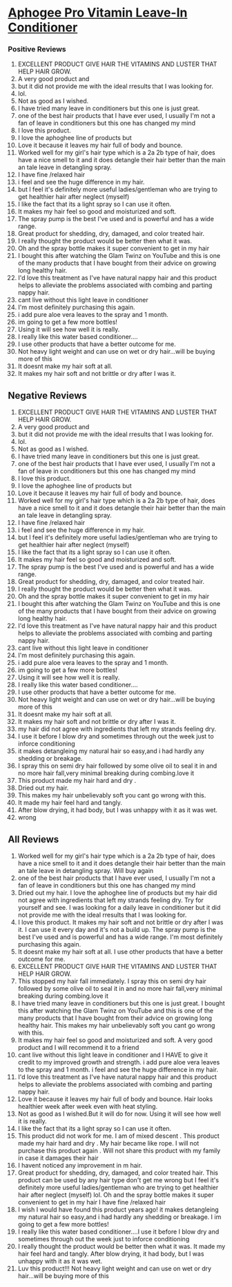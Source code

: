 # [Aphogee Pro Vitamin Leave-In Conditioner](https://products.checkmycream.com/products/Aphogee-Pro-Vitamin-Leave-In-Conditioner.html)

### Positive Reviews

<ol>
      <li>EXCELLENT PRODUCT GIVE HAIR THE VITAMINS AND LUSTER THAT HELP HAIR GROW.</li>
      <li>A very good product and</li>
      <li>but it did not provide me with the ideal rresults that I was looking for.</li>
      <li>lol.</li>
      <li>Not as good as I wished.</li>
      <li>I have tried many leave in conditioners but this one is just great.</li>
      <li>one of the best hair products that I have ever used, I usually I&#x27;m not a fan of leave in conditioners but this one has changed my mind</li>
      <li>I love this product.</li>
      <li>I love the aphoghee line of products but</li>
      <li>Love it because it leaves my hair full of body and bounce.</li>
      <li>Worked well for my girl&#x27;s hair type which is a 2a 2b type of hair, does have a nice smell to it and it does detangle their hair better than the main an tale leave in detangling spray.</li>
      <li>I have fine /relaxed hair</li>
      <li>i feel and see the huge difference in my hair.</li>
      <li>but I feel it&#x27;s definitely more useful ladies/gentleman who are trying to get healthier hair after neglect  (myself)  </li>
      <li>I like the fact that its a light spray so I can use it often.</li>
      <li>It makes my hair feel so good and moisturized and soft.</li>
      <li>The spray pump is the best I&#x27;ve used and is powerful and has a wide range.</li>
      <li>Great  product  for shedding, dry, damaged, and color treated hair.  </li>
      <li>I really thought the product would be better then what it was.</li>
      <li>Oh and the spray bottle makes it super convenient to get in my  hair</li>
      <li>I bought this after watching the Glam Twinz on YouTube and this is one of the many products that I have bought from their advice on growing long healthy hair.</li>
      <li>I&#x27;d love this treatment as I&#x27;ve have natural nappy hair and this product helps to alleviate the problems associated with combing and parting nappy hair.</li>
      <li>cant live without this light leave in conditioner</li>
      <li>I&#x27;m most definitely purchasing this again.</li>
      <li>i add pure aloe vera leaves to the spray and 1 month.</li>
      <li>im going to get a few more bottles!</li>
      <li>Using it will see how well it is really.</li>
      <li>I really like this water based conditioner....</li>
      <li>I use other products that have a better outcome for me.</li>
      <li>Not heavy light weight and can use on wet or dry hair...will be buying more of this</li>
      <li>It doesnt make my hair soft at all.</li>
      <li>It makes my hair soft and not brittle or dry after I was it.</li>
</ol>


<h2>Negative Reviews</h2>
<ol>
<li> EXCELLENT PRODUCT GIVE HAIR THE VITAMINS AND LUSTER THAT HELP HAIR GROW.</li>
<li> A very good product and</li>
<li> but it did not provide me with the ideal rresults that I was looking for.</li>
<li> lol.</li>
<li> Not as good as I wished.</li>
<li> I have tried many leave in conditioners but this one is just great.</li>
<li> one of the best hair products that I have ever used, I usually I&#x27;m not a fan of leave in conditioners but this one has changed my mind</li>
<li> I love this product.</li>
<li> I love the aphoghee line of products but</li>
<li> Love it because it leaves my hair full of body and bounce.</li>
<li> Worked well for my girl&#x27;s hair type which is a 2a 2b type of hair, does have a nice smell to it and it does detangle their hair better than the main an tale leave in detangling spray.</li>
<li> I have fine /relaxed hair</li>
<li> i feel and see the huge difference in my hair.</li>
<li> but I feel it&#x27;s definitely more useful ladies/gentleman who are trying to get healthier hair after neglect  (myself)  </li>
<li> I like the fact that its a light spray so I can use it often.</li>
<li> It makes my hair feel so good and moisturized and soft.</li>
<li> The spray pump is the best I&#x27;ve used and is powerful and has a wide range.</li>
<li> Great  product  for shedding, dry, damaged, and color treated hair.  </li>
<li> I really thought the product would be better then what it was.</li>
<li> Oh and the spray bottle makes it super convenient to get in my  hair</li>
<li> I bought this after watching the Glam Twinz on YouTube and this is one of the many products that I have bought from their advice on growing long healthy hair.</li>
<li> I&#x27;d love this treatment as I&#x27;ve have natural nappy hair and this product helps to alleviate the problems associated with combing and parting nappy hair.</li>
<li> cant live without this light leave in conditioner</li>
<li> I&#x27;m most definitely purchasing this again.</li>
<li> i add pure aloe vera leaves to the spray and 1 month.</li>
<li> im going to get a few more bottles!</li>
<li> Using it will see how well it is really.</li>
<li> I really like this water based conditioner....</li>
<li> I use other products that have a better outcome for me.</li>
<li> Not heavy light weight and can use on wet or dry hair...will be buying more of this</li>
<li> It doesnt make my hair soft at all.</li>
<li> It makes my hair soft and not brittle or dry after I was it.</li>
<li> my hair did not agree with ingredients that left my strands feeling dry.  </li>
<li> I use it before I blow dry and sometimes through out the week just to inforce conditioning</li>
<li> it makes detangleing my natural hair so easy,and i had hardly any shedding or breakage.</li>
<li> I spray this on semi dry hair followed by some olive oil to seal it in and no more hair fall,very minimal breaking during combing.love it</li>
<li> This product made my hair hard and dry .  </li>
<li> Dried out my hair.  </li>
<li> This makes my hair unbelievably soft you cant go wrong with this.</li>
<li> It made my hair feel hard and tangly.</li>
<li> After blow drying, it had body, but I was unhappy with it as it was wet.</li>
<li> wrong</li>
</ol>

<h2>All Reviews</h2>

<ol>
    <li> Worked well for my girl&#x27;s hair type which is a 2a 2b type of hair, does have a nice smell to it and it does detangle their hair better than the main an tale leave in detangling spray. Will buy again</li>
    <li> one of the best hair products that I have ever used, I usually I&#x27;m not a fan of leave in conditioners but this one has changed my mind</li>
    <li> Dried out my hair.  I love the aphoghee line of products but my hair did not agree with ingredients that left my strands feeling dry.  Try for yourself and see.  I was looking for a daily leave in conditioner but it did not provide me with the ideal rresults that I was looking for.</li>
    <li> I love this product. It makes my hair soft and not brittle or dry after I was it. I can use it every day and it&#x27;s not a build up. The spray pump is the best I&#x27;ve used and is powerful and has a wide range. I&#x27;m most definitely purchasing this again.</li>
    <li> It doesnt make my hair soft at all. I use other products that have a better outcome for me.</li>
    <li> EXCELLENT PRODUCT GIVE HAIR THE VITAMINS AND LUSTER THAT HELP HAIR GROW.</li>
    <li> This stopped my hair fall immediately. I spray this on semi dry hair followed by some olive oil to seal it in and no more hair fall,very minimal breaking during combing.love it</li>
    <li> I have tried many leave in conditioners but this one is just great. I bought this after watching the Glam Twinz on YouTube and this is one of the many products that I have bought from their advice on growing long healthy hair. This makes my hair unbelievably soft you cant go wrong with this.</li>
    <li> It makes my hair feel so good and moisturized and soft. A very good product and I will recommend it to a friend</li>
    <li> cant live without this light leave in conditioner and I HAVE to give it credit to my improved growth and strength. i add pure aloe vera leaves to the spray and 1 month. i feel and see the huge difference in my hair.</li>
    <li> I&#x27;d love this treatment as I&#x27;ve have natural nappy hair and this product helps to alleviate the problems associated with combing and parting nappy hair.</li>
    <li> Love it because it leaves my hair full of body and bounce. Hair looks healthier week after week even with heat styling.</li>
    <li> Not as good as I wished.But it will do for now. Using it will see how well it is really.</li>
    <li> I like the fact that its a light spray so I can use it often.</li>
    <li> This product did not work for me.  I am of mixed descent .  This product made my hair hard and dry .  My hair became like rope. I will not purchase this product again . Will not share this product with my family in case it damages their hair</li>
    <li> I havent noticed any improvement in m hair.</li>
    <li> Great  product  for shedding, dry, damaged, and color treated hair.  This product can be used by  any hair type don&#x27;t get  me  wrong but I feel it&#x27;s definitely more useful ladies/gentleman who are trying to get healthier hair after neglect  (myself)  lol. Oh and the spray bottle makes it super convenient to get in my  hair I have fine /relaxed hair</li>
    <li> I wish I would have found this product years ago! it makes detangleing my natural hair so easy,and i had hardly any shedding or breakage. I im going to get a few more bottles!</li>
    <li> I really like this water based conditioner....I use it before I blow dry and sometimes through out the week just to inforce conditioning</li>
    <li> I really thought the product would be better then what it was. It made my hair feel hard and tangly. After blow drying, it had body, but I was unhappy with it as it was wet.</li>
    <li> Luv this product!!! Not heavy light weight and can use on wet or dry hair...will be buying more of this</li>
</ol>




